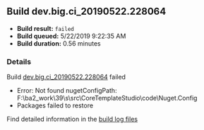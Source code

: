 ## Build dev.big.ci_20190522.228064
- **Build result:** `failed`
- **Build queued:** 5/22/2019 9:22:35 AM
- **Build duration:** 0.56 minutes
### Details
Build [dev.big.ci_20190522.228064](https://winappstudio.visualstudio.com/web/build.aspx?pcguid=a4ef43be-68ce-4195-a619-079b4d9834c2&builduri=vstfs%3a%2f%2f%2fBuild%2fBuild%2f28064) failed

+ Error: Not found nugetConfigPath: F:\ba2\_work\39\s\src\CoreTemplateStudio\code\Nuget.Config
+ Packages failed to restore

Find detailed information in the [build log files](https://uwpctdiags.blob.core.windows.net/buildlogs/dev.big.ci_20190522.228064_logs.zip)
